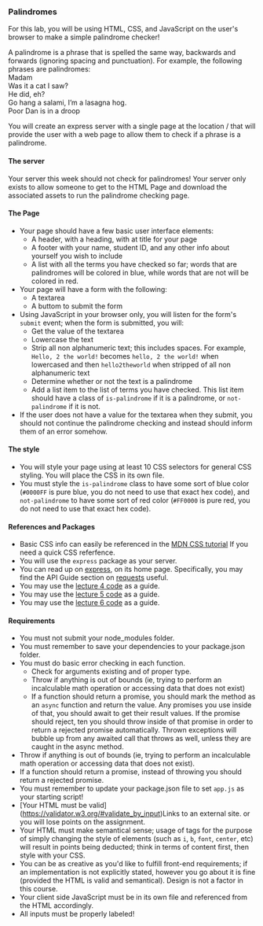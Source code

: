 ### Palindromes</br>
For this lab, you will be using HTML, CSS, and JavaScript on the user's browser to make a simple palindrome checker!</br>

A palindrome is a phrase that is spelled the same way, backwards and forwards (ignoring spacing and punctuation). For example, the following phrases are palindromes:</br>
Madam</br>
Was it a cat I saw?</br>
He did, eh?</br>
Go hang a salami, I’m a lasagna hog.</br>
Poor Dan is in a droop</br>

You will create an express server with a single page at the location / that will provide the user with a web page to allow them to check if a phrase is a palindrome.</br>

#### The server</br>
Your server this week should not check for palindromes! Your server only exists to allow someone to get to the HTML Page and download the associated assets to run the palindrome checking page.</br>

#### The Page</br>
* Your page should have a few basic user interface elements:</br>
  * A header, with a heading, with at title for your page</br>
  * A footer with your name, student ID, and any other info about yourself you wish to include</br>
  * A list with all the terms you have checked so far; words that are palindromes will be colored in blue, while words that are not will be colored in red.</br>
* Your page will have a form with the following:</br>
  * A textarea</br>
  * A buttom to submit the form</br>
* Using JavaScript in your browser only, you will listen for the form's `submit` event; when the form is submitted, you will:</br>
  * Get the value of the textarea</br>
  * Lowercase the text</br>
  * Strip all non alphanumeric text; this includes spaces. For example, `Hello, 2 the world!` becomes `hello, 2 the world!` when lowercased and then `hello2theworld` when stripped of all non alphanumeric text</br>
  * Determine whether or not the text is a palindrome</br>
  * Add a list item to the list of terms you have checked. This list item should have a class of `is-palindrome` if it is a palindrome, or `not-palindrome` if it is not.</br>
* If the user does not have a value for the textarea when they submit, you should not continue the palindrome checking and instead should inform them of an error somehow.</br>

#### The style </br>
* You will style your page using at least 10 CSS selectors for general CSS styling. You will place the CSS in its own file.</br>
* You must style the `is-palindrome` class to have some sort of blue color (`#0000FF` is pure blue, you do not need to use that exact hex code), and `not-palindrome` to have some sort of red color (`#FF0000` is pure red, you do not need to use that exact hex code).</br>

#### References and Packages</br>
* Basic CSS info can easily be referenced in the [MDN CSS tutorial](https://developer.mozilla.org/en-US/docs/Learn/CSS/Introduction_to_CSS) If you need a quick CSS referfence.</br>
* You will use the `express` package as your server.</br>
* You can read up on [express](http://expressjs.com/), on its home page. Specifically, you may find the API Guide section on [requests](http://expressjs.com/en/4x/api.html#req) useful.</br>
* You may use the [lecture 4 code](https://github.com/Boboboo/CS-546-WS-Summer-1/tree/master/Lecture%20Code/lecture_04) as a guide.</br>
* You may use the [lecture 5 code](https://github.com/philbarresi/cs-546-fun-places-in-nyc) as a guide.</br>
* You may use the [lecture 6 code](https://github.com/Boboboo/CS-546-WS-Summer-1/tree/master/Lecture%20Code/lecture_06) as a guide.</br>

#### Requirements</br>
* You must not submit your node_modules folder.</br> 
* You must remember to save your dependencies to your package.json folder.</br>
* You must do basic error checking in each function.</br>
  * Check for arguments existing and of proper type.</br>
  * Throw if anything is out of bounds (ie, trying to perform an incalculable math operation or accessing data that does not exist)</br>
  * If a function should return a promise, you should mark the method as an `async` function and return the value. Any promises you use inside of that, you should await to get their result values. If the promise should reject, ten you should throw inside of that promise in order to return a rejected promise automatically. Thrown exceptions will bubble up from any awaited call that throws as well, unless they are caught in the async method.</br>
* Throw if anything is out of bounds (ie, trying to perform an incalculable math operation or accessing data that does not exist).</br>
* If a function should return a promise, instead of throwing you should return a rejected promise.</br>
* You must remember to update your package.json file to set `app.js` as your starting script!</br>
* [Your HTML must be valid] (https://validator.w3.org/#validate_by_input)Links to an external site. or you will lose points on the assignment.
* Your HTML must make semantical sense; usage of tags for the purpose of simply changing the style of elements (such as `i`, `b`, `font`, `center`, etc) will result in points being deducted; think in terms of content first, then style with your CSS.</br>
* You can be as creative as you'd like to fulfill front-end requirements; if an implementation is not explicitly stated, however you go about it is fine (provided the HTML is valid and semantical). Design is not a factor in this course.</br>
* Your client side JavaScript must be in its own file and referenced from the HTML accordingly.
* All inputs must be properly labeled!
